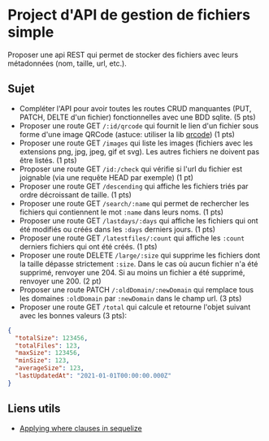 # Project d'API de gestion de fichiers simple

Proposer une api REST qui permet de stocker des fichiers avec leurs métadonnées (nom, taille, url, etc.).

## Sujet

- Compléter l'API pour avoir toutes les routes CRUD manquantes (PUT, PATCH, DELTE d'un fichier) fonctionnelles avec une BDD sqlite. (5 pts)
- Proposer une route GET `/:id/qrcode` qui fournit le lien d'un fichier sous forme d'une image QRCode (astuce: utiliser la lib [qrcode](https://www.npmjs.com/package/qrcode)) (1 pts)
- Proposer une route GET `/images` qui liste les images (fichiers avec les extensions png, jpg, jpeg, gif et svg). Les autres fichiers ne doivent pas être listés. (1 pts)
- Proposer une route GET `/id:/check` qui vérifie si l'url du fichier est joignable (via une requête HEAD par exemple) (1 pt)
- Proposer une route GET `/descending` qui affiche les fichiers triés par ordre décroissant de taille. (1 pts)
- Proposer une route GET `/search/:name` qui permet de rechercher les fichiers qui contiennent le mot `:name` dans leurs noms. (1 pts)
- Proposer une route GET `/lastdays/:days` qui affiche les fichiers qui ont été modifiés ou créés dans les `:days` derniers jours. (1 pts)
- Proposer une route GET `/latestfiles/:count` qui affiche les `:count` derniers fichiers qui ont été créés. (1 pts)
- Proposer une route DELETE `/large/:size` qui supprime les fichiers dont la taille dépasse strictement `:size`. Dans le cas où aucun fichier n'a été supprimé, renvoyer une 204. Si au moins un fichier a été supprimé, renvoyer une 200. (2 pt)
- Proposer une route PATCH `/:oldDomain/:newDomain` qui remplace tous les domaines `:oldDomain` par `:newDomain` dans le champ url. (3 pts)
- Proposer une route GET `/total` qui calcule et retourne l'objet suivant avec les bonnes valeurs (3 pts):

```json
{
  "totalSize": 123456,
  "totalFiles": 123,
  "maxSize": 123456,
  "minSize": 123,
  "averageSize": 123,
  "lastUpdatedAt": "2021-01-01T00:00:00.000Z"
}
```

## Liens utils

- [Applying where clauses in sequelize](https://sequelize.org/docs/v6/core-concepts/model-querying-basics/#applying-where-clauses)
